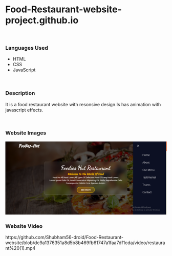 # Food-Restaurant-website-project.github.io
<br/>
<h3>Languages Used</h3>
<ul>
<li>HTML</li>
<li>CSS</li>
<li>JavaScript</li>
</ul>
<br/>
<h3>Description</h3>
<p>It is a food restaurant website with resonsive design.Is has animation  with javascript effects.</p>
<br/>
<h3>Website Images</h3>
<img src="./img/Screenshot (355) (1).png" />
<br/>
<h3>Website Video</h3>
https://github.com/Shubham56-droid/Food-Restaurant-website/blob/dc9a1376351a8d5b8b469fb61747a1faa7df1cda/video/restaurant%20(1).mp4
